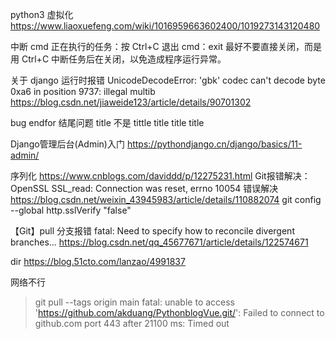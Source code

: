 python3 虚拟化
https://www.liaoxuefeng.com/wiki/1016959663602400/1019273143120480

中断 cmd 正在执行的任务：按 Ctrl+C 退出 cmd：exit 最好不要直接关闭，而是用 Ctrl+C 中断任务后在关闭，以免造成程序运行异常。

关于 django 运行时报错 UnicodeDecodeError: 'gbk' codec can't decode byte 0xa6 in position 9737: illegal multib
https://blog.csdn.net/jiaweide123/article/details/90701302

bug
endfor 结尾问题
title 不是 tittle title title title

Django管理后台(Admin)入门
https://pythondjango.cn/django/basics/11-admin/

序列化
https://www.cnblogs.com/daviddd/p/12275231.html
Git报错解决：OpenSSL SSL_read: Connection was reset, errno 10054 错误解决
https://blog.csdn.net/weixin_43945983/article/details/110882074
git config --global http.sslVerify "false"

【Git】pull 分支报错 fatal: Need to specify how to reconcile divergent branches...
https://blog.csdn.net/qq_45677671/article/details/122574671

dir
https://blog.51cto.com/lanzao/4991837

网络不行
> git pull --tags origin main
fatal: unable to access 'https://github.com/akduang/PythonblogVue.git/': Failed to connect to github.com port 443 after 21100 ms: Timed out
